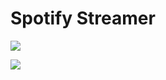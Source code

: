 # Spotify Streamer

![](../../../Screenshots/blob/master/spotify-streamer-anim3.gif)

<img src="../../../Screenshots/blob/master/spotify-streamer-anim1.gif?raw=true">



